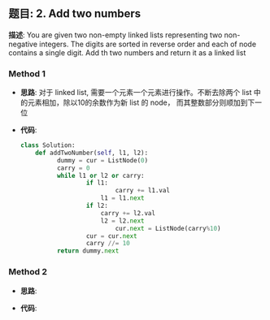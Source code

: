 ## 题目:  2. Add two numbers

**描述**:  You are given two non-empty linked lists representing two non-negative integers. The digits are sorted in reverse order and each of node contains a single digit. Add th two numbers and return it as a linked list

### Method 1

- **思路**:  对于 linked list, 需要一个元素一个元素进行操作。不断去除两个 list 中的元素相加，除以10的余数作为新 list 的 node， 而其整数部分则顺加到下一位

  

- **代码**:

  ```python
  class Solution:
      def addTwoNumber(self, l1, l2):
      		dummy = cur = ListNode(0)
      		carry = 0
      		while l1 or l2 or carry:
        			if l1:
         					carry += l1.val
          				l1 = l1.next
        			if l2:
          				carry += l2.val
          				l2 = l2.next
        					cur.next = ListNode(carry%10)
        			cur = cur.next
        			carry //= 10
      		return dummy.next
  ```

  

### Method 2

- **思路**:

  

- **代码**:

  ```python 
  
  ```

  

